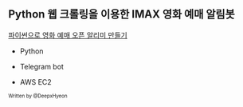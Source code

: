 ## Python 웹 크롤링을 이용한 IMAX 영화 예매 알림봇

[파이썬으로 영화 예매 오픈 알리미 만들기](https://www.inflearn.com/course/영화예매-파이썬#)      

- Python 

- Telegram bot

- AWS EC2

<sub><sup>Written by </sup><sup>@DeepxHyeon</sup></sub>
